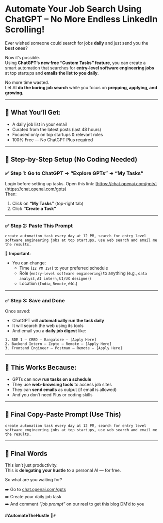 
# Automate Your Job Search Using ChatGPT – No More Endless LinkedIn Scrolling!

Ever wished someone could search for jobs **daily** and just send you the **best ones**?

Now it’s possible.  
Using **ChatGPT’s new free “Custom Tasks” feature**, you can create a smart automation that searches for **entry-level software engineering jobs** at top startups and **emails the list to you daily**.

No more time wasted.  
Let AI **do the boring job search** while you focus on **prepping, applying, and growing**.

---

## 🎁 What You’ll Get:
- A daily job list in your email
- Curated from the latest posts (last 48 hours)
- Focused only on top startups & relevant roles
- 100% Free — No ChatGPT Plus required

---

## 🧩 Step-by-Step Setup (No Coding Needed)

### ✅ Step 1: Go to ChatGPT → “Explore GPTs” → “My Tasks”  
Login before setting up tasks.
Open this link: [https://chat.openai.com/gpts](https://chat.openai.com/gpts)  
Then:
1. Click on **“My Tasks”** (top-right tab)
2. Click **“Create a Task”**

---

### ✅ Step 2: Paste This Prompt

```
create automation task every day at 12 PM, search for entry level software engineering jobs at top startups, use web search and email me the results.
```

📌 **Important**:
- You can change:
  - Time (`12 PM IST`) to your preferred schedule
  - Role (`entry-level software engineering`) to anything (e.g., `data analyst`, `AI intern`, `UI/UX designer`)
  - Location (`India`, `Remote`, etc.)

---

### ✅ Step 3: Save and Done
Once saved:
- ChatGPT will **automatically run the task daily**
- It will search the web using its tools
- And email you a **daily job digest** like:

```
1. SDE 1 – CRED – Bangalore – [Apply Here]
2. Backend Intern – Zepto – Remote – [Apply Here]
3. Frontend Engineer – Postman – Remote – [Apply Here]
```

---

## 🤖 This Works Because:
- GPTs can now **run tasks on a schedule**
- They use **web-browsing tools** to access job sites
- They can **send emails** as output (if email is allowed)
- And you don’t need Plus or coding skills

---

## 📝 Final Copy-Paste Prompt (Use This)

```
create automation task every day at 12 PM, search for entry level software engineering jobs at top startups, use web search and email me the results.
```
---

## 🙌 Final Words

This isn’t just productivity.  
This is **delegating your hustle** to a personal AI — for free.

So what are you waiting for?

➡️ Go to [chat.openai.com/gpts](https://chat.openai.com/gpts)  
➡️ Create your daily job task  
➡️ And comment *“job prompt”* on our reel to get this blog DM’d to you

**#AutomateTheHustle 💼⚡**
